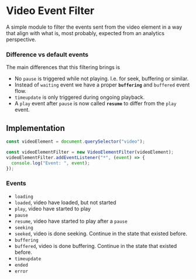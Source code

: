 Video Event Filter
===

A simple module to filter the events sent from the video element in a way that align with what is, most probably, expected from an analytics perspective.

### Difference vs default events

The main differences that this filtering brings is

- No `pause` is triggered while not playing. I.e. for seek, buffering or similar.
- Instead of `waiting` event we have a proper **`buffering`** and `buffered` event flow.
- `timeupdate` is only triggered during ongoing playback.
- A `play` event after `pause` is now called **`resume`** to differ from the `play` event.

## Implementation

```js
const videoElement = document.querySelector("video");

const videoElementFilter = new VideoElementFilter(videoElement);
videoElementFilter.addEventListener("*", (event) => {
  console.log("Event: ", event);
});
```

### Events

- `loading`
- `loaded`, video have loaded, but not started
- `play`, video have started to play
- `pause`
- `resume`, video have started to play after a `pause`
- `seeking`
- `seeked`, video is done seeking. Continue in the state that existed before.
- `buffering`
- `buffered`, video is done buffering. Continue in the state that existed before.
- `timeupdate`
- `ended`
- `error`
